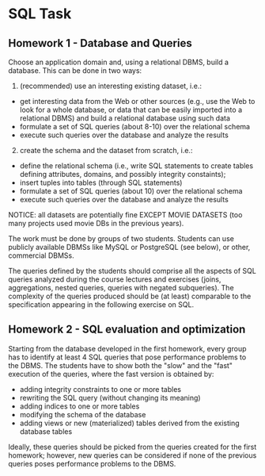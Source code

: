 # SQL Task

## Homework 1 - Database and Queries

Choose an application domain and, using a relational DBMS, build a database. This can be done in two ways:

1. (recommended) use an interesting existing dataset, i.e.: 
- get interesting data from the Web or other sources (e.g., use the Web to look for a whole database, or data that can be easily imported into a relational DBMS) and build a relational database using such data
- formulate a set of SQL queries (about 8-10) over the relational schema
- execute such queries over the database and analyze the results

2. create the schema and the dataset from scratch, i.e.:
- define the relational schema (i.e., write SQL statements to create tables defining attributes, domains, and possibly integrity constaints);
- insert tuples into tables (through SQL statements)
- formulate a set of SQL queries (about 10) over the relational schema
- execute such queries over the database and analyze the results

NOTICE: all datasets are potentially fine EXCEPT MOVIE DATASETS (too many projects used movie DBs in the previous years). 

The work must be done by groups of two students. Students can use publicly available DBMSs like MySQL or PostgreSQL (see below), or other, commercial DBMSs.

The queries defined by the students should comprise all the aspects of SQL queries analyzed during the course lectures and exercises (joins, aggregations, nested queries, queries with negated subqueries). The complexity of the queries produced should be (at least) comparable to the specification appearing in the following exercise on SQL. 

## Homework 2 - SQL evaluation and optimization

Starting from the database developed in the first homework, every group has to identify at least 4 SQL queries that pose performance problems to the DBMS. The students have to show both the "slow" and the "fast" execution of the queries, where the fast version is obtained by:
- adding integrity constraints to one or more tables
- rewriting the SQL query (without changing its meaning)
- adding indices to one or more tables
- modifying the schema of the database
- adding views or new (materialized) tables derived from the existing database tables

Ideally, these queries should be picked from the queries created for the first homework; however, new queries can be considered if none of the previous queries poses performance problems to the DBMS. 

